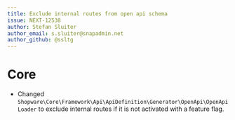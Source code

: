 ```yaml
---
title: Exclude internal routes from open api schema 
issue: NEXT-12538
author: Stefan Sluiter
author_email: s.sluiter@snapadmin.net 
author_github: @ssltg
---
```

# Core
* Changed `Shopware\Core\Framework\Api\ApiDefinition\Generator\OpenApi\OpenApiLoader` to exclude internal routes if it is not activated with a feature flag.
